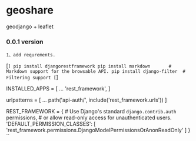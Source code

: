 # geoshare
geodjango + leaflet 

### 0.0.1 version
    1、add requrements.


[```]
pip install djangorestframework
pip install markdown       # Markdown support for the browsable API.
pip install django-filter  # Filtering support
[```]

INSTALLED_APPS = [
    ...
    'rest_framework',
]

urlpatterns = [
    ...
    path('api-auth/', include('rest_framework.urls'))
]

REST_FRAMEWORK = {
    # Use Django's standard `django.contrib.auth` permissions,
    # or allow read-only access for unauthenticated users.
    'DEFAULT_PERMISSION_CLASSES': [
        'rest_framework.permissions.DjangoModelPermissionsOrAnonReadOnly'
    ]
}
``
